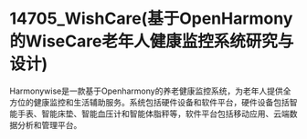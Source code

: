 # 14705_WishCare(基于OpenHarmony的WiseCare老年人健康监控系统研究与设计)

Harmonywise是一款基于Openharmony的养老健康监控系统，为老年人提供全方位的健康监控和生活辅助服务。系统包括硬件设备和软件平台，硬件设备包括智能手表、智能床垫、智能血压计和智能体脂秤等，软件平台包括移动应用、云端数据分析和管理平台。
